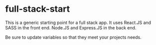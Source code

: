 # full-stack-start

This is a generic starting point for a full stack app. It uses React.JS and SASS in the front end. Node.JS and Express.JS in the back end.

Be sure to update variables so that they meet your projects needs.

